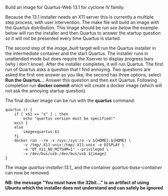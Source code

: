 Build an image for Quartus-Web 13.1 for cyclone IV family.

Because the 13.1 installer needs an X11 server this is currently a multiple
step process, with user intervention. The make file will build an image
with the Quartus distribution. This image should be run _see below_
the example below will run the installer and then Quartus to answer the startup
question so it will not be presented every time Quartus is started.

The second step of the *image_built* target will run the Quartus installer in
the intermediate container and the start Quartus. The installer runs in unattended mode but does require the Xserver to display progress bars (why i don't
know). After the installer completes, it will run Quartus. The first run of
Quartus asks a question that I find annoying. Two questions are asked the first
one answer as you like, the second has three options, select
**Run the Quartus...** Answer this question and then exit Quartus. Following
completion run **docker commit** which will create a docker image (which will
not ask the annoying startup question).

The final docker image can be run with the **quartus** command:
~~~~
quartus () {
	if [ x$1 == "x" ] ; then
		echo "quartus version must be specified!"
    exit 1
	else
		image=quartus:$1
	fi
	docker run --rm -v /sys:/sys:ro -v ${HOME}:${HOME} \
		-v /tmp/.X11-unix:/tmp/.X11-unix -e DISPLAY \
		-e "QT_X11_NO_MITSHM=1" --privileged \
		-v /dev/bus/usb:/dev/bus/usb ${image}
}
~~~~
The image _quartus-installer:13.1__ and the container _quartus-base-container_
can now be removed.

**NB: the message "You must have the 32bit..." is an artifact of using Ubuntu
which the installer does not understand and can safely be ignored**

